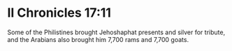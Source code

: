 # II Chronicles 17:11

Some of the Philistines brought Jehoshaphat presents and silver for tribute, and the Arabians also brought him 7,700 rams and 7,700 goats.
